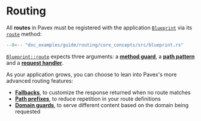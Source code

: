 # Routing

All **routes** in Pavex must be registered with the application [`Blueprint`][Blueprint] via
its [`route`][Blueprint::route] method:

```rust hl_lines="6"
--8<-- "doc_examples/guide/routing/core_concepts/src/blueprint.rs"
```

[`Blueprint::route`][Blueprint::route] expects three arguments: a [**method guard**](method_guards.md), a [**path pattern**](path_patterns.md) and a [**request
handler**](request_handlers.md).

As your application grows, you can choose to lean into Pavex's more advanced routing features: 

- [**Fallbacks**], to customize the response returned when no route matches
- [**Path prefixes**](path_prefixes.md), to reduce repetition in your route definitions
- [**Domain guards**](domain_guards.md), to serve different content based on the domain being requested

[Blueprint]: ../../api_reference/pavex/blueprint/struct.Blueprint.html
[Blueprint::route]: ../../api_reference/pavex/blueprint/struct.Blueprint.html#method.route
[**Fallbacks**]: ../../api_reference/pavex/blueprint/struct.Blueprint.html#method.fallback
